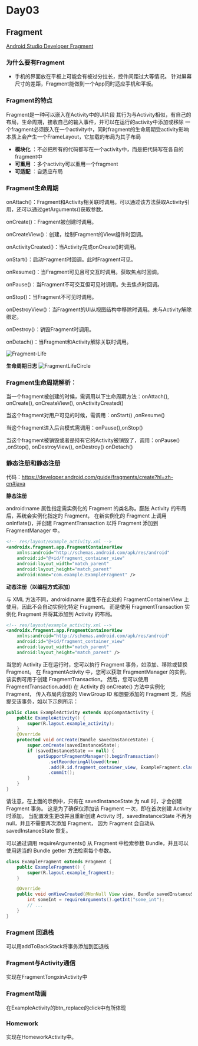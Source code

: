 # Day03

## Fragment
[Android Studio Developer Fragment](https://developer.android.com/guide/fragments?hl=zh-cn)

### 为什么要有Fragment

- 手机的界面放在平板上可能会有被过分拉长，控件间距过大等情况。
针对屏幕尺寸的差距，Fragment能做到一个App同时适应手机和平板。

### Fragment的特点

Fragment是一种可以嵌入在Activity中的UI片段
其行为与Activity相似，有自己的布局，生命周期，接收自己的输入事件，并可以在运行的activity中添加或移除
一个fragment必须嵌入在一个activity中，同时fragment的生命周期受activity影响
本质上会产生一个FrameLayout，它加载的布局为其子布局

- **模块化** ：不必把所有的代码都写在一个activity中，而是把代码写在各自的fragment中
- **可重用** ：多个activity可以重用一个fragment
- **可适配** ：自适应布局

### Fragment生命周期

onAttach()：Fragment和Activity相关联时调用。可以通过该方法获取Activity引用，还可以通过getArguments()获取参数。

onCreate()：Fragment被创建时调用。

onCreateView()：创建，绘制Fragment的View组件时回调。

onActivityCreated()：当Activity完成onCreate()时调用。

onStart()：启动Fragment时回调。此时Fragment可见。

onResume()：当Fragment可见且可交互时调用。获取焦点时回调。

onPause()：当Fragment不可交互但可见时调用。失去焦点时回调。

onStop()：当Fragment不可见时调用。

onDestroyView()：当Fragment的UI从视图结构中移除时调用。未与Activity解除绑定。

onDestroy()：销毁Fragment时调用。

onDetach()：当Fragment和Activity解除关联时调用。

![Fragment-Life](images/fragment-life.png)

**生命周期日志**
![FragmentLifeCircle](images/FragmentLifeCycle.png)


### Fragment生命周期解析：

当一个fragment被创建的时候，需调用以下生命周期方法：onAttach(),  onCreate(),  onCreateView(),  onActivityCreated()

当这个fragment对用户可见的时候，需调用：onStart() ,onResume()

当这个fragment进入后台模式需调用：onPause(),onStop()

当这个fragment被销毁或者是持有它的Activity被销毁了，调用：onPause() ,onStop(), onDestroyView(),  onDestroy() onDetach()

### 静态注册和静态注册
代码：https://developer.android.com/guide/fragments/create?hl=zh-cn#java

**静态注册**

android:name 属性指定需实例化的 Fragment 的类名称。膨胀 Activity 的布局后，系统会实例化指定的 Fragment，
在新实例化的 Fragment 上调用 onInflate()，并创建 FragmentTransaction 以将 Fragment 添加到 FragmentManager 中。
```xml
<!-- res/layout/example_activity.xml -->
<androidx.fragment.app.FragmentContainerView
    xmlns:android="http://schemas.android.com/apk/res/android"
    android:id="@+id/fragment_container_view"
    android:layout_width="match_parent"
    android:layout_height="match_parent"
    android:name="com.example.ExampleFragment" />
```

**动态注册（以编程方式添加）**

与 XML 方法不同，android:name 属性不在此处的 FragmentContainerView 上使用，因此不会自动实例化特定 Fragment。
而是使用 FragmentTransaction 实例化 Fragment 并将其添加到 Activity 的布局。
```xml
<!-- res/layout/example_activity.xml -->
<androidx.fragment.app.FragmentContainerView
    xmlns:android="http://schemas.android.com/apk/res/android"
    android:id="@+id/fragment_container_view"
    android:layout_width="match_parent"
    android:layout_height="match_parent" />
```

当您的 Activity 正在运行时，您可以执行 Fragment 事务，如添加、移除或替换 Fragment。
在 FragmentActivity 中，您可以获取 FragmentManager 的实例，该实例可用于创建 FragmentTransaction。
然后，您可以使用 FragmentTransaction.add() 在 Activity 的 onCreate() 方法中实例化 Fragment，
传入布局内容器的 ViewGroup ID 和想要添加的 Fragment 类，然后提交该事务，如以下示例所示：

```java
public class ExampleActivity extends AppCompatActivity {
    public ExampleActivity() {
        super(R.layout.example_activity);
    }
    @Override
    protected void onCreate(Bundle savedInstanceState) {
        super.onCreate(savedInstanceState);
        if (savedInstanceState == null) {
            getSupportFragmentManager().beginTransaction()
                .setReorderingAllowed(true)
                .add(R.id.fragment_container_view, ExampleFragment.class, null)
                .commit();
        }
    }
}
```

请注意，在上面的示例中，只有在 savedInstanceState 为 null 时，才会创建 Fragment 事务。
这是为了确保仅添加该 Fragment 一次，即在首次创建 Activity 时添加。
当配置发生更改并且重新创建 Activity 时，savedInstanceState 不再为 null，并且不需要再次添加 Fragment，
因为 Fragment 会自动从 savedInstanceState 恢复。


可以通过调用 requireArguments() 从 Fragment 中检索参数 Bundle，并且可以使用适当的 Bundle getter 方法检索每个参数。
```java
class ExampleFragment extends Fragment {
    public ExampleFragment() {
        super(R.layout.example_fragment);
    }

    @Override
    public void onViewCreated(@NonNull View view, Bundle savedInstanceState) {
        int someInt = requireArguments().getInt("some_int");
        // ...
    }
}
```

### Fragment 回退栈
可以用addToBackStack将事务添加到回退栈

### Fragment与Activity通信

实现在FragmentTongxinActivity中

### Fragment动画

在ExampleActivity的btn_replace的click中有所体现

### Homework

实现在HomeworkActivity中。

